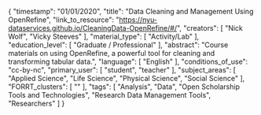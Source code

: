 {
    "timestamp": "01/01/2020",
    "title": "Data Cleaning and Management Using OpenRefine",
    "link_to_resource": "https://nyu-dataservices.github.io/CleaningData-OpenRefine/#/",
    "creators": [
        "Nick Wolf",
        "Vicky Steeves"
    ],
    "material_type": [
        "Activity/Lab"
    ],
    "education_level": [
        "Graduate / Professional"
    ],
    "abstract": "Course materials on using OpenRefine, a powerful tool for cleaning and transforming tabular data.",
    "language": [
        "English"
    ],
    "conditions_of_use": "cc-by-nc",
    "primary_user": [
        "student",
        "teacher"
    ],
    "subject_areas": [
        "Applied Science",
        "Life Science",
        "Physical Science",
        "Social Science"
    ],
    "FORRT_clusters": [
        ""
    ],
    "tags": [
        "Analysis",
        "Data",
        "Open Scholarship Tools and Technologies",
        "Research Data Management Tools",
        "Researchers"
    ]
}